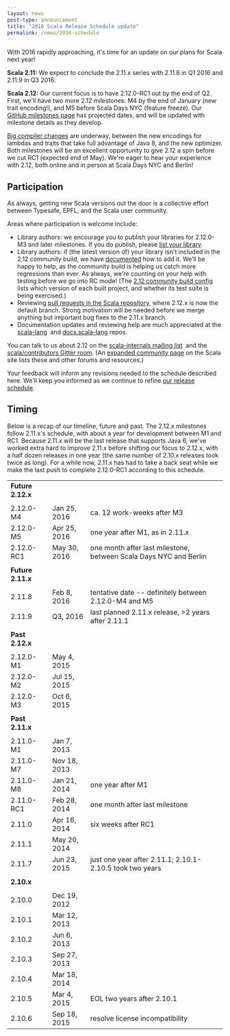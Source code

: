 ```yaml
---
layout: news
post-type: announcement
title: "2016 Scala Release Schedule update"
permalink: /news/2016-schedule
---
```


With 2016 rapidly approaching, it's time for an update on our plans for Scala next year!

**Scala 2.11:** We expect to conclude the 2.11.x series with 2.11.8 in Q1 2016 and 2.11.9 in Q3 2016.

**Scala 2.12:** Our current focus is to have 2.12.0-RC1 out by the end of Q2. First, we'll have two more 2.12 milestones:
M4 by the end of January (new trait encoding!), and M5 before Scala Days NYC (feature freeze).
Our [GitHub milestones page](https://github.com/scala/scala/milestones) has projected dates,
and will be updated with milestone details as they develop.

[Big compiler changes](http://scala-lang.org/news/2.12-roadmap) are underway, between the new encodings for
lambdas and traits that take full advantage of Java 8, and the new optimizer. Both milestones will be an excellent
opportunity to give 2.12 a spin before we cut RC1 (expected end of May). We're eager to hear your experience with 2.12,
both online and in person at Scala Days NYC and Berlin!


## Participation
As always, getting new Scala versions out the door is a collective effort between Typesafe, EPFL, and the Scala user community.

Areas where participation is welcome include:

 - Library authors: we encourage you to publish your libraries for 2.12.0-M3 and later milestones.
    If you do publish, please [list your library](https://github.com/scala/make-release-notes/blob/2.12.x/projects-2.12.md).
 - Library authors: if (the latest version of) your library isn't included in the 2.12 community build,
    we have [documented](https://github.com/scala/community-builds/wiki) how to add it. We’ll be happy to help,
    as the community build is helping us catch more regressions than ever. As always, we're counting on your help with testing
    before we go into RC mode! (The [2.12 community build config](https://github.com/scala/community-builds/blob/2.12.x/common.conf) 
    lists which version of each built project, and whether its test suite is being exercised.)
 - Reviewing [pull requests in the Scala repository](https://github.com/scala/scala/pulls), where 2.12.x is now the default branch.
    Strong motivation will be needed before we merge anything but important bug fixes to the 2.11.x branch.
 - Documentation updates and reviewing help are much appreciated at the [scala-lang](https://github.com/scala/scala-lang/pulls) 
    and [docs.scala-lang](https://github.com/scala/scala.github.com/pulls) repos.

You can talk to us about 2.12 on the [scala-internals mailing list](https://groups.google.com/forum/%23!forum/scala-internals) 
and the [scala/contributors Gitter room](https://gitter.im/scala/contributors).
(An [expanded community page](http://www.scala-lang.org/community/) on the Scala site lists these and other forums and resources.)

Your feedback will inform any revisions needed to the schedule described here.
We'll keep you informed as we continue to refine [our release schedule](https://github.com/scala/scala/milestones).


## Timing
Below is a recap of our timeline, future and past. The 2.12.x milestones follow 2.11.x's schedule,
with about a year for development between M1 and RC1. Because 2.11.x will be the last release that supports Java 6,
we've worked extra hard to improve 2.11.x before shifting our focus to 2.12.x, with a half dozen releases in one year
(the same number of 2.10.x releases took twice as long). For a while now, 2.11.x has had to take a back seat while we
make the last push to complete 2.12.0-RC1 according to this schedule.


|                 |                 |                                                                       |
|-----------------|-----------------|-----------------------------------------------------------------------|
| **Future 2.12.x**   |                 |                                                                       |
|                 |                 |                                                                       |
|  2.12.0-M4      | Jan 25, 2016    | ca. 12 work-weeks after M3                                            |
|  2.12.0-M5      | Apr 25, 2016    | one year after M1, as in 2.11.x                                       |
|  2.12.0-RC1     | May 30, 2016    | one month after last milestone, between Scala Days NYC and Berlin     |
|                 |                 |                                                                       |
| **Future 2.11.x**   |                 |                                                                       |
|                 |                 |                                                                       |
|  2.11.8         | Feb 8, 2016     | tentative date -- definitely between 2.12.0-M4 and M5                 |
|  2.11.9         | Q3, 2016        | last planned 2.11.x release, >2 years after 2.11.1                    |
|                 |                 |                                                                       |
| **Past 2.12.x**     |                 |                                                                       |
|                 |                 |                                                                       |
|   2.12.0-M1     | May 4, 2015     |                                                                       |
|   2.12.0-M2     | Jul 15, 2015    |                                                                       |
|   2.12.0-M3     | Oct 6, 2015     |                                                                       |
|                 |                 |                                                                       |
| **Past 2.11.x**     |                 |                                                                       |
|                 |                 |                                                                       |
|   2.11.0-M1     | Jan 7, 2013     |                                                                       |
|   2.11.0-M7     | Nov 18, 2013    |                                                                       |
|   2.11.0-M8     | Jan 21, 2014    | one year after M1                                                     |
|   2.11.0-RC1    | Feb 28, 2014    | one month after last milestone                                        |
|   2.11.0        | Apr 16, 2014    | six weeks after RC1                                                   |
|   2.11.1        | May 20, 2014    |                                                                       |
|   2.11.7        | Jun 23, 2015    | just one year after 2.11.1; 2.10.1-2.10.5 took two years              |
|                 |                 |                                                                       |
| **2.10.x**          |                 |                                                                       |
|                 |                 |                                                                       |
|   2.10.0        | Dec 19, 2012    |                                                                       |
|   2.10.1        | Mar 12, 2013    |                                                                       |
|   2.10.2        | Jun 6, 2013     |                                                                       |
|   2.10.3        | Sep 27, 2013    |                                                                       |
|   2.10.4        | Mar 18, 2014    |                                                                       |
|   2.10.5        | Mar 4, 2015     | EOL two years after 2.10.1                                            |
|   2.10.6        | Sep 18, 2015    | resolve license incompatibility                                       |

